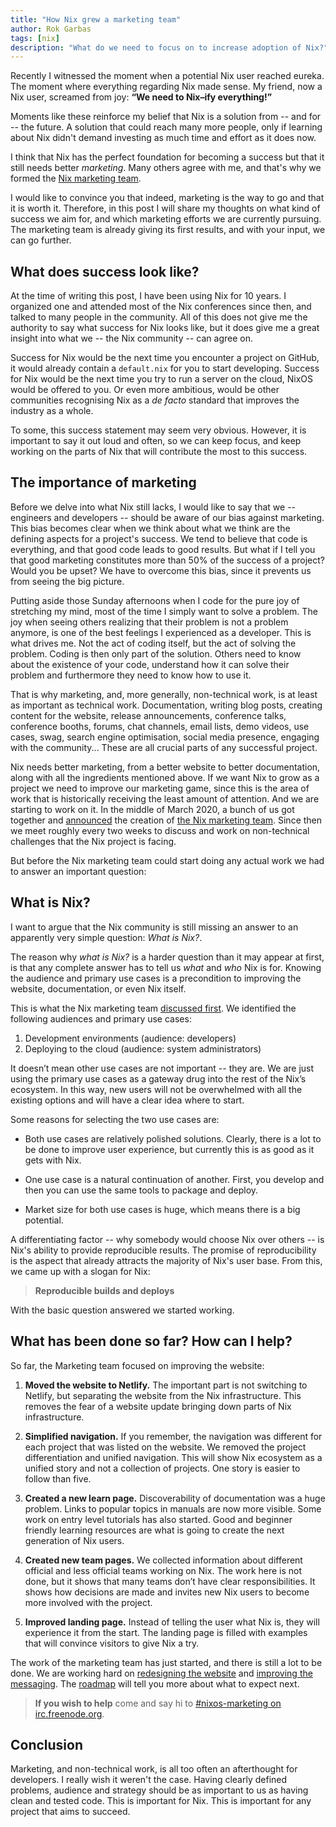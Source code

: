 ```yaml
---
title: "How Nix grew a marketing team"
author: Rok Garbas
tags: [nix]
description: "What do we need to focus on to increase adoption of Nix?"
---
```


Recently I witnessed the moment when a potential Nix user reached eureka.
The moment where everything regarding Nix made sense.
My friend, now a Nix user, screamed from joy: **“We need to Nix–ify everything!”**

Moments like these reinforce my belief that Nix is a solution from -- and for -- the future.
A solution that could reach many more people, only if learning about Nix didn't demand investing as much time and effort as it does now.

I think that Nix has the perfect foundation for becoming a success but that it still needs better _marketing_.
Many others agree with me, and that's why we formed the [Nix marketing team][marketing-team].

I would like to convince you that indeed, marketing is the way to go and that it is worth it.
Therefore, in this post I will share my thoughts on what kind of success we aim for, and which marketing efforts we are currently pursuing.
The marketing team is already giving its first results, and with your input, we can go further.

## What does success look like?

At the time of writing this post, I have been using Nix for 10 years.
I organized one and attended most of the Nix conferences since then, and talked to many people in the community.
All of this does not give me the authority to say what success for Nix looks like, but it does give me a great insight into what we -- the Nix community -- can agree on.

Success for Nix would be the next time you encounter a project on GitHub, it would already contain a `default.nix` for you to start developing.
Success for Nix would be the next time you try to run a server on the cloud, NixOS would be offered to you.
Or even more ambitious, would be other communities recognising Nix as a _de facto_ standard that improves the industry as a whole.

To some, this success statement may seem very obvious.
However, it is important to say it out loud and often, so we can keep focus, and keep working on the parts of Nix that will contribute the most to this success.

## The importance of marketing

Before we delve into what Nix still lacks, I would like to say that we -- engineers and developers -- should be aware of our bias against marketing.
This bias becomes clear when we think about what we think are the defining aspects for a project's success.
We tend to believe that code is everything, and that good code leads to good results.
But what if I tell you that good marketing constitutes more than 50% of the success of a project?
Would you be upset?
We have to overcome this bias, since it prevents us from seeing the big picture.

Putting aside those Sunday afternoons when I code for the pure joy of stretching my mind, most of the time I simply want to solve a problem.
The joy when seeing others realizing that their problem is not a problem anymore, is one of the best feelings I experienced as a developer.
This is what drives me.
Not the act of coding itself, but the act of solving the problem.
Coding is then only part of the solution.
Others need to know about the existence of your code, understand how it can solve their problem and furthermore they need to know how to use it.

That is why marketing, and, more generally, non-technical work, is at least as important as technical work.
Documentation, writing blog posts, creating content for the website, release announcements, conference talks, conference booths, forums, chat channels, email lists, demo videos, use cases, swag, search engine optimisation, social media presence, engaging with the community...
These are all crucial parts of any successful project.

Nix needs better marketing, from a better website to better documentation, along with all the ingredients mentioned above.
If we want Nix to grow as a project we need to improve our marketing game, since this is the area of work that is historically receiving the least amount of attention.
And we are starting to work on it.
In the middle of March 2020, a bunch of us got together and [announced][marketing-team-announced] the creation of [the Nix marketing team][marketing-team].
Since then we meet roughly every two weeks to discuss and work on non-technical challenges that the Nix project is facing.

But before the Nix marketing team could start doing any actual work we had to answer an important question:

## What is Nix?

I want to argue that the Nix community is still missing an answer to an apparently very simple question: _What is Nix?_.

The reason why _what is Nix?_ is a harder question than it may appear at first, is that any complete answer has to tell us _what_ and _who_ Nix is for.
Knowing the audience and primary use cases is a precondition to improving the website, documentation, or even Nix itself.

This is what the Nix marketing team [discussed first][marketing-meetings]. We identified the following audiences and primary use cases:

1. Development environments (audience: developers)
2. Deploying to the cloud (audience: system administrators)

It doesn’t mean other use cases are not important -- they are.
We are just using the primary use cases as a gateway drug into the rest of the Nix’s ecosystem.
In this way, new users will not be overwhelmed with all the existing options and will have a clear idea where to start.

Some reasons for selecting the two use cases are:

- Both use cases are relatively polished solutions.
  Clearly, there is a lot to be done to improve user experience, but currently this is as good as it gets with Nix.

- One use case is a natural continuation of another.
  First, you develop and then you can use the same tools to package and deploy.

- Market size for both use cases is huge, which means there is a big potential.

A differentiating factor -- why somebody would choose Nix over others -- is Nix's ability to provide reproducible results.
The promise of reproducibility is the aspect that already attracts the majority of Nix's user base.
From this, we came up with a slogan for Nix:

> **Reproducible builds and deploys**

With the basic question answered we started working.

## What has been done so far? How can I help?

So far, the Marketing team focused on improving the website:

1. **Moved the website to Netlify.**
   The important part is not switching to Netlify, but separating the website from the Nix infrastructure.
   This removes the fear of a website update bringing down parts of Nix infrastructure.

2. **Simplified navigation.**
   If you remember, the navigation was different for each project that was listed on the website.
   We removed the project differentiation and unified navigation.
   This will show Nix ecosystem as a unified story and not a collection of projects.
   One story is easier to follow than five.

3. **Created a new learn page.**
   Discoverability of documentation was a huge problem.
   Links to popular topics in manuals are now more visible.
   Some work on entry level tutorials has also started.
   Good and beginner friendly learning resources are what is going to create the next generation of Nix users.

4. **Created new team pages.**
   We collected information about different official and less official teams working on Nix.
   The work here is not done, but it shows that many teams don’t have clear responsibilities.
   It shows how decisions are made and invites new Nix users to become more involved with the project.

5. **Improved landing page.**
   Instead of telling the user what Nix is, they will experience it from the start.
   The landing page is filled with examples that will convince visitors to give Nix a try.

The work of the marketing team has just started, and there is still a lot to be done.
We are working hard on [redesigning the website][redesign] and [improving the messaging][message].
The [roadmap][roadmap] will tell you more about what to expect next.

> **If you wish to help** come and say hi to [#nixos-marketing on irc.freenode.org][irc].

## Conclusion

Marketing, and non-technical work, is all too often an afterthought for developers. I really wish it weren't the case.
Having clearly defined problems, audience and strategy should be as important to us as having clean and tested code.
This is important for Nix. This is important for any project that aims to succeed.

[marketing-team-announced]: https://discourse.nixos.org/t/marketing-team-can-we-present-nix-nixos-better/6249
[marketing-team]: https://nixos.org/teams/marketing.html
[redesign]: https://github.com/NixOS/nixos-homepage/issues/449
[message]: https://github.com/NixOS/nixos-homepage/issues/444
[ux-talk]: https://www.youtube.com/watch?v=PjAmr22FZts
[roadmap]: https://github.com/NixOS/nixos-homepage/milestone/1
[irc]: irc://irc.freenode.net/#nixos-marketing
[marketing-meetings]: https://www.youtube.com/watch?list=PLt4-_lkyRrOOO8CYo5XPx6UI05q8kwhj0
